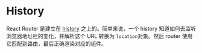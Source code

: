 # History

React Router 是建立在 [history](https://github.com/ReactTraining/history) 之上的。简单来说，一个 history 知道如何去监听浏览器地址栏的变化，并解析这个 URL  转换为 `location`对象。然后 router 使用它匹配到路由，最后正确渲染对应的组件。